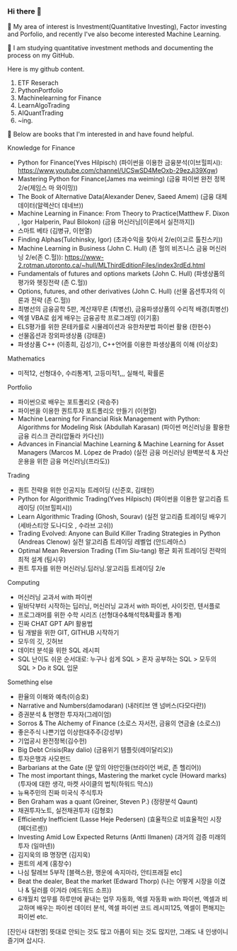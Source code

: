 ### Hi there 👋

 🤔 My area of interest is Investment(Quantitative Investing), Factor investing and Porfolio, and recently I've also become interested Machine Learning.
 
 🤔 I am studying quantitative investment methods and documenting the process on my GitHub. 

 Here is my github content.

 1. ETF Reserach
 2. PythonPortfolio
 3. Machinelearning for Finance
 4. LearnAlgoTrading
 5. AIQuantTrading
 6. ~ing.

 
 🌱 Below are books that I'm interested in and have found helpful.

 Knowledge for Finance
- Python for Finance(Yves Hilpisch) (파이썬을 이용한 금융분석(이브힐피시): https://www.youtube.com/channel/UCSwSD4MeOxb-29ezJi39Xgw)
- Mastering Python for Finance(James ma weiming) (금융 파이썬 완전 정복 2/e(제임스 마 와이밍))
- The Book of Alternative Data(Alexander Denev, Saeed Amem) (금융 대체 데이터(알렉산더 데네브))
- Machine Learning in Finance: From Theory to Practice(Matthew F. Dixon , Igor Halperin, Paul Bilokon) (금융 머신러닝[이론에서 실전까지])
- 스마트 베타 (김병규, 이현열)
- Finding Alphas(Tulchinsky, Igor) (초과수익을 찾아서 2/e(이고르 톨친스키))
- Machine Learning in Business (John C. Hull) (존 헐의 비즈니스 금융 머신러닝 2/e(존 C.헐)): https://www-2.rotman.utoronto.ca/~hull/MLThirdEditionFiles/index3rdEd.html
- Fundamentals of futures and options markets (John C. Hull) (파생상품의 평가와 헷징전략 (존 C.헐))
- Options, futures, and other derivatives (John C. Hull) (선물 옵션투자의 이론과 전략 (존 C.헐))
- 최병선의 금융공학 5판, 계산재무론 (최병선), 금융파생상품의 수리적 배경(최병선)
- 엑셀 VBA로 쉽게 배우는 금융공학 프로그래밍 (이기홍)
- ELS평가를 위한 몬테카를로 시뮬레이션과 유한차분법 파이썬 활용 (한현수)
- 선물옵션과 장외파생상품 (강태훈)
- 파생상품 C++ (이종희, 김성기),  C++언어를 이용한 파생상품의 이해 (이상호)

Mathematics
- 미적12, 선형대수, 수리통계1, 고등미적1,,, 실해석, 확률론

 Portfolio
- 파이썬으로 배우는 포트폴리오 (곽승주)
- 파이썬을 이용한 퀀트투자 포트폴리오 만들기 (이현열)
- Machine Learning for Financial Risk Management with Python: Algorithms for Modeling Risk (Abdullah Karasan) (파이썬 머신러닝을 활용한 금융 리스크 관리(압둘라 카다신))
- Advances in Financial Machine Learning & Machine Learning for Asset Managers (Marcos M. López de Prado) (실전 금융 머신러닝 완벽분석 & 자산운용을 위한 금융 머신러닝(프라도))


 Trading
- 퀀트 전략을 위한 인공지능 트레이딩 (신준호, 김태헌)
- Python for Algorithmic Trading(Yves Hilpisch) (파이썬을 이용한 알고리즘 트레이딩 (이브힐피시))
- Learn Algorithmic Trading (Ghosh, Sourav) (실전 알고리즘 트레이딩 배우기(세바스티앙 도나디오 , 수라브 고쉬))
- Trading Evolved: Anyone can Build Killer Trading Strategies in Python (Andreas Clenow) 실전 알고리즘 트레이딩 레벨업 (안드레아스)
- Optimal Mean Reversion Trading (Tim Siu-tang) 평균 회귀 트레이딩 전략의 최적 설계 (팀시우)
- 퀀트 투자를 위한 머신러닝.딥러닝.알고리듬 트레이딩 2/e


 Computing
- 머신러닝 교과서 with 파이썬
- 밑바닥부터 시작하는 딥러닝, 머신러닝 교과서 with 파이썬, 사이킷런, 텐서플로
- 프로그래머를 위한 수학 시리즈 (선형대수&해석학&확률과 통계)
- 진짜 CHAT GPT API 활용법
- 팀 개발을 위한 GIT, GITHUB 시작하기
- 모두의 깃, 깃허브
- 데이터 분석을 위한 SQL 레시피
- SQL 난이도 쉬운 순서대로: 누구나 쉽게 SQL >  혼자 공부하는 SQL > 모두의 SQL > Do it SQL 입문

 Something else
 - 환율의 이해와 예측(이승호)
 - Narrative and Numbers(damodaran) (내러티브 앤 넘버스(다모다란))
 - 증권분석 & 현명한 투자자(그레이엄)
 - Sorros & The Alchemy of Finance (소로스 자서전, 금융의 연금술 (소로스))
 - 좋은주식 나쁜기업 이상한대주주(강성부)
 - 기업공시 완전정복(김수헌)
 - Big Debt Crisis(Ray dalio) (금융위기 템플릿(레이달리오))
 - 투자은행과 사모펀드
 - Barbarians at the Gate (문 앞의 야만인들(브라이언 버로, 존 헬리어))
 - The most important things, Mastering the market cycle (Howard marks) (투자에 대한 생각, 마켓 사이클의 법칙(하워드 막스))
 - 뉴욕주민의 진짜 미국식 주식투자
 - Ben Graham was a quant (Greiner, Steven P.) (정량분석 Qaunt)
 - 채권투자노트, 실전채권투자 (김형호)
 - Efficiently Inefficient (Lasse Heje Pedersen) (효율적으로 비효율적인 시장 (페더르센))
 - Investing Amid Low Expected Returns (Antti Ilmanen) (과거의 검증 미래의 투자 (일마넨))
 - 김지욱의 IB 명장면 (김지욱)
 - 퀀트의 세계 (홍창수)
 - 나심 탈레브 5부작 [블랙스완, 행운에 속지마라, 안티프래질 etc]
 - Beat the dealer, Beat the market (Edward Thorp) (나는 어떻게 시장을 이겼나 & 딜러를 이겨라 (에드워드 소프))
-  6개월치 업무를 하루만에 끝내는 업무 자동화, 엑셀 자동화 with 파이썬, 엑셀과 비교하며 배우는 파이썬 데이터 분석, 엑셀 파이썬 코드 레시피125, 엑셀이 편해지는 파이썬 etc.


[진인사 대천명] 뜻대로 안되는 것도 많고 아픔이 되는 것도 많지만, 그래도 내 인생이니 즐기며 삽시다.
